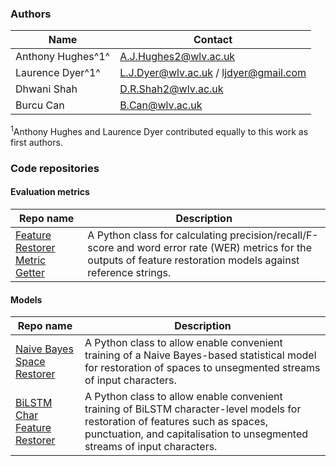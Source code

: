 ### Authors

| Name  | Contact |
| ------------- | ------------- |
| Anthony Hughes^1^ | [A.J.Hughes2@wlv.ac.uk](mailto:A.J.Hughes2@wlv.ac.uk) |
| Laurence Dyer^1^ | [L.J.Dyer@wlv.ac.uk](mailto:L.J.Dyer@wlv.ac.uk) / [ljdyer@gmail.com](mailto:ljdyer@gmail.com) |
| Dhwani Shah | [D.R.Shah2@wlv.ac.uk](mailto:D.R.Shah2@wlv.ac.uk) |
| Burcu Can | [B.Can@wlv.ac.uk](mailto:B.Can@wlv.ac.uk) |

<sup>1</sup>Anthony Hughes and Laurence Dyer contributed equally to this work as first authors.

### Code repositories

#### Evaluation metrics

| Repo name  | Description |
| ------------- | ------------- |
| [Feature Restorer Metric Getter](https://github.com/ljdyer/Feature-Restorer-Metric-Getter)  | A Python class for calculating precision/recall/F-score and word error rate (WER) metrics for the outputs of feature restoration models against reference strings.  |

#### Models

| Repo name  | Description |
| ------------- | ------------- |
| [Naive Bayes Space Restorer](https://github.com/ljdyer/Naive-Bayes-Space-Restorer) | A Python class to allow enable convenient training of a Naive Bayes-based statistical model for restoration of spaces to unsegmented streams of input characters.
| [BiLSTM Char Feature Restorer](https://github.com/ljdyer/BiLSTM-Char-Feature-Restorer/)  | A Python class to allow enable convenient training of BiLSTM character-level models for restoration of features such as spaces, punctuation, and capitalisation to unsegmented streams of input characters.  |
